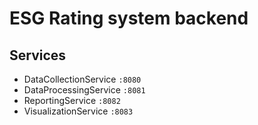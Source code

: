 # ESG Rating system backend

## Services
- DataCollectionService `:8080`
- DataProcessingService `:8081`
- ReportingService `:8082`
- VisualizationService `:8083`
